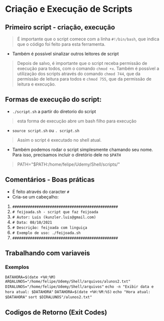 # Criação e Execução de Scripts

## Primeiro script - criação, execução
> É importante que o script comece com a linha `#!/bin/bash`, que indica que o código foi feito para esta ferramenta.

- Também é possível sinalizar outros leitores de script

> Depois de salvo, é importante que o script receba permissão de execução para todos, com o comando `chmod +x`. Também é possível a utilização dos scripts através do comando `chmod 744`, que da permissão de leitura para todos e `chmod 755`, que da permissão de leitura e execução.

## Formas de execução do script:
- `./script.sh` a partir do diretorio do script
> esta forma de execução abre um bash filho para execução
- `source script.sh` ou `. script.sh`
> Assim o script é executado no shell atual.
- Também podemos rodar o script simplesmente chamando seu nome. Para isso, precisamos incluir o diretório dele no `$PATH`
> PATH="$PATH:/home/felipe/Udemy/Shell/scripts/"

## Comentários - Boas práticas
- É feito através do caracter `#`
- Cria-se um cabeçalho:
1. `################################################`
2. `# feijoada.sh - script que faz feijoada`
3. `# Autor: Luis (kunzler.luis@gmail.com)`
4. `# Data: 08/10/2021`
5. `# Descrição: feijoada com linguiça`
6. `# Exemplo de uso: ./feijoada.sh`
7. `################################################`

## Trabalhando com variaveis
### Exemplos
`DATAHORA=$(date +%H:%M)`
`ARQALUNOS="/home/felipe/Udemy/Shell/arquivos/alunos2.txt"`
`DIRALUNOS="/home/felipe/Udemy/Shell/arquivos"`
`echo -n "Exibir data e hora atual: $DATAHORA"`
`DATAHORA=$(date +%H:%M:%S)`
`echo "Hora atual: $DATAHORA"`
`sort $DIRALUNOS"/alunos2.txt"`

## Codigos de Retorno (Exit Codes)

